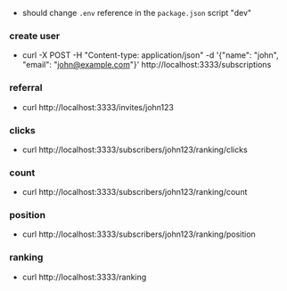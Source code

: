 - should change `.env` reference in the `package.json` script "dev"

### create user

- curl -X POST -H "Content-type: application/json" -d '{"name": "john", "email": "john@example.com"}' http://localhost:3333/subscriptions

### referral

- curl http://localhost:3333/invites/john123

### clicks

- curl http://localhost:3333/subscribers/john123/ranking/clicks

### count

- curl http://localhost:3333/subscribers/john123/ranking/count

### position

- curl http://localhost:3333/subscribers/john123/ranking/position

### ranking

- curl http://localhost:3333/ranking
